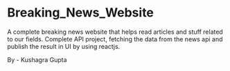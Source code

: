 # Breaking_News_Website
A complete breaking news website that helps read articles and stuff related to our fields.
Complete API project, fetching the data from the news api and publish the result in UI by using reactjs.

By - Kushagra Gupta
